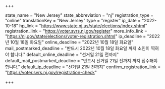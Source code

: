 +++

state_name = "New Jersey"
state_abbreviation = "nj"
registration_type = "online"
translationKey = "New Jersey"
type = "register"
ip_date = "2022-10-18"
hp_link = "https://www.state.nj.us/state/elections/index.shtml"
registration_link = "https://voter.svrs.nj.gov/register"
more_info_link = "https://nj.gov/state/elections/voter-registration.shtml"
ip_deadline = "2022년 10월 18일 화요일"
online_deadline = "2022년 10월 18일 화요일"
mail_postmarked_deadline = "반드시 2022년 10월 18일 화요일 까지 소인이 찍혀야 합니다."
default_online_deadline = "선거일 21일 전까지"
default_mail_postmarked_deadline = "반드시 선거일 21일 전까지 까지 접수해야 합니다."
default_ip_deadline = "선거일 21일 전까지"
confirm_registration_link = "https://voter.svrs.nj.gov/registration-check"

+++